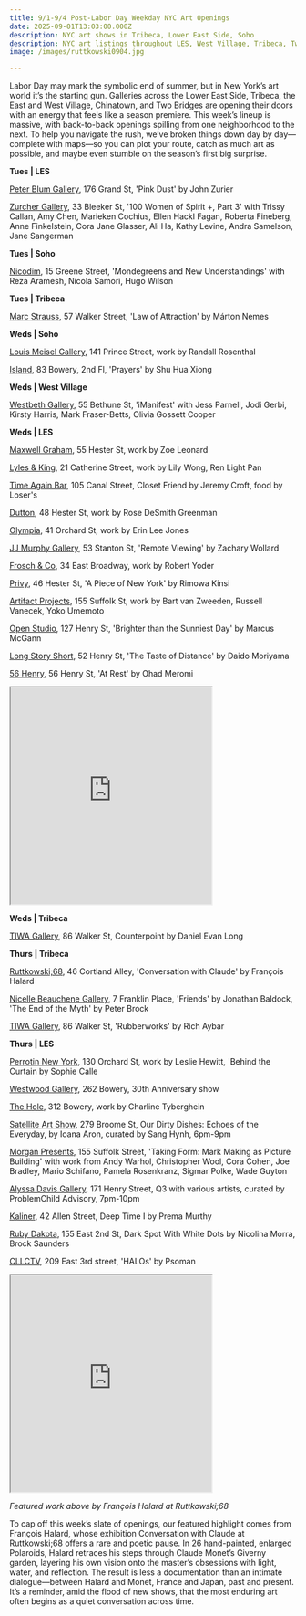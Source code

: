 ```yaml
---
title: 9/1-9/4 Post-Labor Day Weekday NYC Art Openings
date: 2025-09-01T13:03:00.000Z
description: NYC art shows in Tribeca, Lower East Side, Soho
description: NYC art listings throughout LES, West Village, Tribeca, Two Bridges
image: /images/ruttkowski0904.jpg

---
```

Labor Day may mark the symbolic end of summer, but in New York’s art world it’s the starting gun. Galleries across the Lower East Side, Tribeca, the East and West Village, Chinatown, and Two Bridges are opening their doors with an energy that feels like a season premiere. This week’s lineup is massive, with back-to-back openings spilling from one neighborhood to the next. To help you navigate the rush, we’ve broken things down day by day—complete with maps—so you can plot your route, catch as much art as possible, and maybe even stumble on the season’s first big surprise.

**T﻿ues | LES**

[Peter Blum Gallery](https://www.peterblumgallery.com/exhibitions/john-zurier8), 176 Grand St, 'Pink Dust' by John Zurier

[Zurcher Gallery](https://www.galeriezurcher.com/salon-zurcher-33rd-edition-100-women-of-spirit-part-3-september-2-7-2025), 33 Bleeker St, '100 Women of Spirit +, Part 3' with Trissy Callan, Amy Chen, Marieken Cochius, Ellen Hackl Fagan, Roberta Fineberg, Anne Finkelstein, Cora Jane Glasser, Ali Ha, Kathy Levine, Andra Samelson, Jane Sangerman

**T﻿ues | Soho**

[Nicodim](https://www.nicodimgallery.com/exhibitions/mondegreens-and-new-understandings-reza-aramesh-nicola-samori-hugo-wilson), 15 Greene Street, 'Mondegreens and New Understandings' with Reza Aramesh, Nicola Samorì, Hugo Wilson

**T﻿ues | Tribeca**

[Marc Strauss](https://marcstraus.com/exhibitions/167-marton-nemes-law-of-attraction/), 57 Walker Street, 'Law of Attraction' by Márton Nemes

**W﻿eds | Soho**

[Louis Meisel Gallery](https://www.meiselgallery.com/exhibition/randall-rosenthal/), 141 Prince Street, work by Randall Rosenthal

[Island](https://island83.gallery/exhibitions), 83 Bowery, 2nd Fl, 'Prayers' by Shu Hua Xiong

**W﻿eds | West Village**

[Westbeth Gallery](https://westbeth.org/event/imanifest-multi-disciplinary-visual-art-exhibition/), 55 Bethune St, 'iManifest' with Jess Parnell, Jodi Gerbi, Kirsty Harris, Mark Fraser-Betts, Olivia Gossett Cooper

**W﻿eds | LES**

[Maxwell Graham](https://maxwellgraham.biz/exhibitions/zoe-leonard-2025/), 55 Hester St, work by Zoe Leonard

[Lyles & King](https://lylesandking.com/), 21 Catherine Street, work by Lily Wong, Ren Light Pan

[Time Again Bar](https://www.instagram.com/timeagainbar), 105 Canal Street, Closet Friend by Jeremy Croft, food by Loser's

[Dutton](https://soniadutton.com/), 48 Hester St, work by Rose DeSmith Greenman

[Olympia](https://olympiart.org/upcoming), 41 Orchard St, work by Erin Lee Jones

[JJ Murphy Gallery](https://www.jjmurphygallery.com/), 53 Stanton St, 'Remote Viewing' by Zachary Wollard

[Frosch & Co](https://froschandco.com/current), 34 East Broadway, work by Robert Yoder

[Privy](https://www.instagram.com/privy.gallery), 46 Hester St, 'A Piece of New York' by Rimowa Kinsi

[Artifact Projects](https://www.artifactnyc.net/), 155 Suffolk St, work by Bart van Zweeden, Russell Vanecek, Yoko Umemoto

[Open Studio](https://www.openstudionyc.com/), 127 Henry St, 'Brighter than the Sunniest Day' by Marcus McGann

[Long Story Short](https://www.lss.gallery/cities/new-york), 52 Henry St, 'The Taste of Distance' by Daido Moriyama

[56 Henry](https://56henry.nyc/), 56 Henry St, 'At Rest' by Ohad Meromi

<iframe src="https://www.google.com/maps/d/u/1/embed?mid=1u32L8rPrHC3HWRXZH_v8tM60opMVmQ0&ehbc=2E312F" width="70%" height="380"></iframe>

**W﻿eds | Tribeca**

[TIWA Gallery](https://www.instagram.com/tiwa_select), 86 Walker St, Counterpoint by Daniel Evan Long

**T﻿hurs | Tribeca**

[Ruttkowski;68](https://www.ruttkowski68.com/exhibition/conversation-with-claude/), 46 Cortland Alley, 'Conversation with Claude' by François Halard

[Nicelle Beauchene Gallery](https://nicellebeauchene.com/exhibition-archive/), 7 Franklin Place, 'Friends' by Jonathan Baldock, 'The End of the Myth' by Peter Brock

[TIWA Gallery](https://www.instagram.com/tiwa_select), 86 Walker St, 'Rubberworks' by Rich Aybar

**T﻿hurs | LES**

[Perrotin New York](https://www.perrotin.com/), 130 Orchard St, work by Leslie Hewitt, 'Behind the Curtain by Sophie Calle

[Westwood Gallery](https://westwoodgallery.com/exhibitions/146-westwood-gallery-nyc-30-years/), 262 Bowery, 30th Anniversary show

[The Hole](http://theholenyc.com/), 312 Bowery, work by Charline Tyberghein

[Satellite Art Show](https://www.instagram.com/satelliteartshow), 279 Broome St, Our Dirty Dishes: Echoes of the Everyday, by Ioana Aron, curated by Sang Hynh, 6pm-9pm

[Morgan Presents](https://www.morgan-presents.com/exhibitions/28-taking-form-mark-making-as-picture-building/overview/), 155 Suffolk Street, 'Taking Form: Mark Making as Picture Building' with work from Andy Warhol, Christopher Wool, Cora Cohen, Joe Bradley, Mario Schifano, Pamela Rosenkranz, Sigmar Polke, Wade Guyton

[Alyssa Davis Gallery](https://www.alyssadavis.gallery/), 171 Henry Street, Q3 with various artists, curated by ProblemChild Advisory, 7pm-10pm

[K﻿aliner](https://theformah.com/), 42 Allen Street, Deep Time I by Prema Murthy

[Ruby Dakota](https://www.rubydakota.com/), 155 East 2nd St, Dark Spot With White Dots by Nicolina Morra, Brock Saunders

[C﻿LLCTV](https://www.instagram.com/cllctv.nyc), 209 East 3rd street, 'HALOs' by Psoman

<iframe src="https://www.google.com/maps/d/u/1/embed?mid=1YZxN2-9K6tmc2zNGv8NBkiYbXcTylIo&ehbc=2E312F" width="70%" height="380"></iframe>

*F﻿eatured work above by François Halard at Ruttkowski;68*

To cap off this week’s slate of openings, our featured highlight comes from François Halard, whose exhibition Conversation with Claude at Ruttkowski;68 offers a rare and poetic pause. In 26 hand-painted, enlarged Polaroids, Halard retraces his steps through Claude Monet’s Giverny garden, layering his own vision onto the master’s obsessions with light, water, and reflection. The result is less a documentation than an intimate dialogue—between Halard and Monet, France and Japan, past and present. It’s a reminder, amid the flood of new shows, that the most enduring art often begins as a quiet conversation across time.